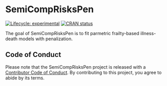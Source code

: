 
<!-- README.md is generated from README.Rmd. Please edit that file -->

# SemiCompRisksPen

<!-- badges: start -->

[![Lifecycle:
experimental](https://img.shields.io/badge/lifecycle-experimental-orange.svg)](https://www.tidyverse.org/lifecycle/#experimental)
[![CRAN
status](https://www.r-pkg.org/badges/version/SemiCompRisksPen)](https://CRAN.R-project.org/package=SemiCompRisksPen)
<!-- badges: end -->

The goal of SemiCompRisksPen is to fit parmetric frailty-based illness-death models with penalization.

## Code of Conduct

Please note that the SemiCompRisksPen project is released with a
[Contributor Code of
Conduct](https://contributor-covenant.org/version/2/0/CODE_OF_CONDUCT.html).
By contributing to this project, you agree to abide by its terms.
